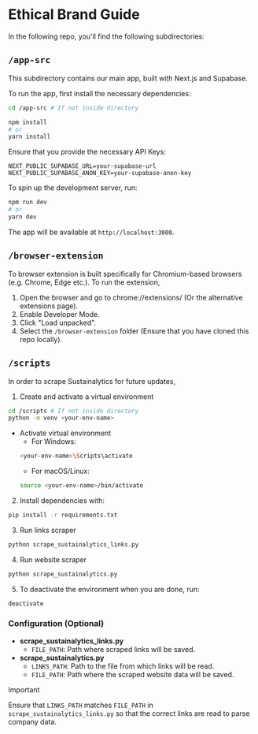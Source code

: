 # Ethical Brand Guide

In the following repo, you'll find the following subdirectories:

## `/app-src`
This subdirectory contains our main app, built with Next.js and Supabase. 

To run the app, first install the necessary dependencies:  

```sh
cd /app-src # If not inside directory

npm install
# or
yarn install
```

Ensure that you provide the necessary API Keys:
```env
NEXT_PUBLIC_SUPABASE_URL=your-supabase-url
NEXT_PUBLIC_SUPABASE_ANON_KEY=your-supabase-anon-key
```

To spin up the development server, run:
```sh
npm run dev
# or
yarn dev
```

The app will be available at `http://localhost:3000`.

## `/browser-extension`
To browser extension is built specifically for Chromium-based browsers (e.g. Chrome, Edge etc.). To run the extension, 

1. Open the browser and go to chrome://extensions/ (Or the alternative extensions page).
2. Enable Developer Mode.
3. Click "Load unpacked".
4. Select the `/browser-extension` folder (Ensure that you have cloned this repo locally).

## `/scripts`
In order to scrape Sustainalytics for future updates,

1. Create and activate a virtual environment
```sh
cd /scripts # If not inside directory
python -m venv <your-env-name>
```
- Activate virtual environment
    - For Windows:
    ```sh
    <your-env-name>\Scripts\activate
    ```
    - For macOS/Linux:
    ```sh
    source <your-env-name>/bin/activate
    ```
2. Install dependencies with:
```sh
pip install -r requirements.txt
```
3. Run links scraper
```sh
python scrape_sustainalytics_links.py
```
4. Run website scraper
```sh
python scrape_sustainalytics.py
```
5. To deactivate the environment when you are done, run:
```sh
deactivate
```
### Configuration (Optional)
- **scrape_sustainalytics_links.py**
  - `FILE_PATH`: Path where scraped links will be saved.
- **scrape_sustainalytics.py**
  - `LINKS_PATH`: Path to the file from which links will be read.
  - `FILE_PATH`: Path where the scraped website data will be saved.
> [!IMPORTANT]
> Ensure that `LINKS_PATH` matches `FILE_PATH` in `scrape_sustainalytics_links.py` so that the correct links are read to parse company data.
